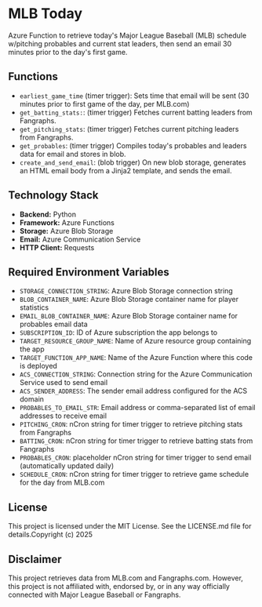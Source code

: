 # MLB Today

Azure Function to retrieve today's Major League Baseball (MLB) schedule w/pitching probables and current stat leaders, then send an email 30 minutes prior to the day's first game.

## Functions

*   `earliest_game_time` (timer trigger): Sets time that email will be sent (30 minutes prior to first game of the day, per MLB.com)
*   `get_batting_stats:`: (timer trigger) Fetches current batting leaders from Fangraphs.
*   `get_pitching_stats`: (timer trigger) Fetches current pitching leaders from Fangraphs.
*   `get_probables`: (timer trigger) Compiles today's probables and leaders data for email and stores in blob.
*   `create_and_send_email`: (blob trigger) On new blob storage, generates an HTML email body from a Jinja2 template, and sends the email.

## Technology Stack

*   **Backend:** Python
*   **Framework:** Azure Functions
*   **Storage:** Azure Blob Storage
*   **Email:** Azure Communication Service
*   **HTTP Client:** Requests

## Required Environment Variables

*   `STORAGE_CONNECTION_STRING`: Azure Blob Storage connection string
*   `BLOB_CONTAINER_NAME`: Azure Blob Storage container name for player statistics
*   `EMAIL_BLOB_CONTAINER_NAME`: Azure Blob Storage container name for probables email data
*   `SUBSCRIPTION_ID`: ID of Azure subscription the app belongs to
*   `TARGET_RESOURCE_GROUP_NAME`: Name of Azure resource group containing the app
*   `TARGET_FUNCTION_APP_NAME`: Name of the Azure Function where this code is deployed
*   `ACS_CONNECTION_STRING`: Connection string for the Azure Communication Service used to send email
*   `ACS_SENDER_ADDRESS`: The sender email address configured for the ACS domain
*   `PROBABLES_TO_EMAIL_STR`: Email address or comma-separated list of email addresses to receive email
*   `PITCHING_CRON`: nCron string for timer trigger to retrieve pitching stats from Fangraphs
*   `BATTING_CRON`: nCron string for timer trigger to retrieve batting stats from Fangraphs
*   `PROBABLES_CRON`: placeholder nCron string for timer trigger to send email (automatically updated daily)
*   `SCHEDULE_CRON`: nCron string for timer trigger to retrieve game schedule for the day from MLB.com

## License

This project is licensed under the MIT License. See the LICENSE.md file for details.Copyright (c) 2025

## Disclaimer

This project retrieves data from MLB.com and Fangraphs.com. However, this project is not affiliated with, endorsed by, or in any way officially connected with Major League Baseball or Fangraphs.